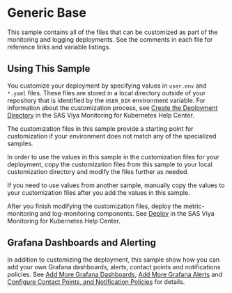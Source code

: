 # Generic Base

This sample contains all of the files that can be customized as part of the
monitoring and logging deployments. See the comments in each file for
reference links and variable listings.

## Using This Sample

You customize your deployment by specifying values in `user.env` and `*.yaml`
files. These files are stored in a local directory outside of your
repository that is identified by the `USER_DIR` environment variable.
For information about the customization process, see [Create the Deployment Directory](https://documentation.sas.com/?cdcId=obsrvcdc&cdcVersion=v_003&docsetId=obsrvdply&docsetTarget=p15fe8611w9njkn1fucwbvlz8tyg.htm) in the SAS Viya Monitoring for Kubernetes Help Center.

The customization files in this sample provide a starting point for
customization if your environment does not match any of the specialized
samples.

In order to use the values in this sample in the customization files for your
deployment, copy the customization files from this sample to your local
customization directory and modify the files further as needed.

If you need to use values from another sample, manually copy the values to
your customization files after you add the values in this sample.

After you finish modifying the customization files, deploy the metric-monitoring and
log-monitoring components. See [Deploy](https://documentation.sas.com/?cdcId=obsrvcdc&cdcVersion=v_003&docsetId=obsrvdply&docsetTarget=n1rhzwx0mcnnnun17q11v85bspyk.htm) in the SAS Viya Monitoring for Kubernetes Help Center.

## Grafana Dashboards and Alerting

In addition to customizing the deployment, this sample show how you can add
your own Grafana dashboards, alerts, contact points and notifications policies. See [Add More Grafana Dashboards](https://documentation.sas.com/?cdcId=obsrvcdc&cdcVersion=v_003&docsetId=obsrvdply&docsetTarget=n1sg9bc44ow616n1sw7l3dlsbmgz.htm),
[Add More Grafana Alerts](***NEED***LINK***) and
[Configure Contact Points, and Notification Policies](https://documentation.sas.com/doc/en/obsrvcdc/v_003/obsrvdply/n0auhd4hutsf7xn169hfvriysz4e.htm#n1o8xp9s4wiflun1bdm4zhlfoyip) for details.
